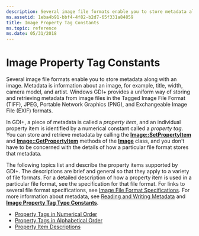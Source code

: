 ```yaml
---
description: Several image file formats enable you to store metadata along with an image.
ms.assetid: 1eba4b91-bbf4-4f82-b2d7-65f331a84859
title: Image Property Tag Constants
ms.topic: reference
ms.date: 05/31/2018
---
```


# Image Property Tag Constants

Several image file formats enable you to store metadata along with an image. Metadata is information about an image, for example, title, width, camera model, and artist. Windows GDI+ provides a uniform way of storing and retrieving metadata from image files in the Tagged Image File Format (TIFF), JPEG, Portable Network Graphics (PNG), and Exchangeable Image File (EXIF) formats.

In GDI+, a piece of metadata is called a *property item*, and an individual property item is identified by a numerical constant called a *property tag*. You can store and retrieve metadata by calling the [**Image::SetPropertyItem**](/windows/desktop/api/Gdiplusheaders/nf-gdiplusheaders-image-setpropertyitem) and [**Image::GetPropertyItem**](/windows/desktop/api/Gdiplusheaders/nf-gdiplusheaders-image-getpropertyitem) methods of the [**Image**](/windows/desktop/api/gdiplusheaders/nl-gdiplusheaders-image) class, and you don't have to be concerned with the details of how a particular file format stores that metadata.

The following topics list and describe the property items supported by GDI+. The descriptions are brief and general so that they apply to a variety of file formats. For a detailed description of how a property item is used in a particular file format, see the specification for that file format. For links to several file format specifications, see [Image File Format Specifications](-gdiplus-constant-image-file-format-specifications.md). For more information about metadata, see [Reading and Writing Metadata](-gdiplus-reading-and-writing-metadata-use.md) and [**Image Property Tag Type Constants**](-gdiplus-constant-image-property-tag-type-constants.md).

-   [Property Tags in Numerical Order](-gdiplus-constant-property-tags-in-numerical-order.md)
-   [Property Tags in Alphabetical Order](-gdiplus-constant-property-tags-in-alphabetical-order.md)
-   [Property Item Descriptions](-gdiplus-constant-property-item-descriptions.md)

 

 



